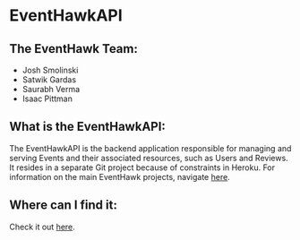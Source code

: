 # EventHawkAPI

## The EventHawk Team:
* Josh Smolinski
* Satwik Gardas
* Saurabh Verma
* Isaac Pittman

## What is the EventHawkAPI:

The EventHawkAPI is the backend application responsible for managing and serving Events and their associated resources, such as Users and Reviews. It resides in a separate Git project because of constraints in Heroku. For information on the main EventHawk projects, navigate [here](https://github.com/sv-uml/EventHawk).

## Where can I find it:
Check it out [here](https://eventhawkapi.herokuapp.com).